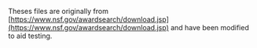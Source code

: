 Theses files are originally from [https://www.nsf.gov/awardsearch/download.jsp](https://www.nsf.gov/awardsearch/download.jsp) and have been modified to aid testing.
